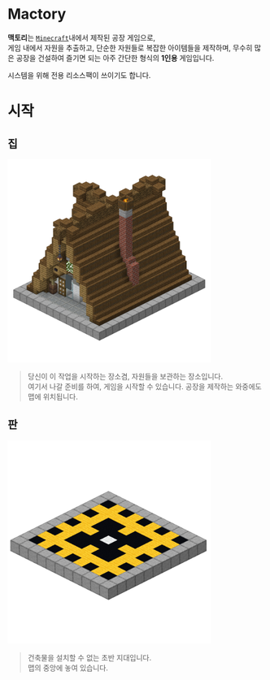 # Mactory

**맥토리**는 [`Minecraft`](https://en.wikipedia.org/wiki/Minecraft)내에서 제작된 공장 게임으로,  
게임 내에서 자원을 추출하고, 단순한 자원들로 복잡한 아이템들을 제작하며, 무수히 많은 공장을 건설하여 즐기면 되는 아주 간단한 형식의 **1인용** 게임입니다.

시스템을 위해 전용 리소스팩이 쓰이기도 합니다.

# 시작

## 집

<left><img src="assets/start_house.png" width="400" height="400"></left>

> 당신이 이 작업을 시작하는 장소겸, 자원들을 보관하는 장소입니다.  
> 여기서 나갈 준비를 하여, 게임을 시작할 수 있습니다. 공장을 제작하는 와중에도 맵에 위치됩니다.

## 판

<left><img src="assets/start_floor.png" width="400" height="400"></left>

> 건축물을 설치할 수 없는 초반 지대입니다.  
> 맵의 중앙에 놓여 있습니다.
